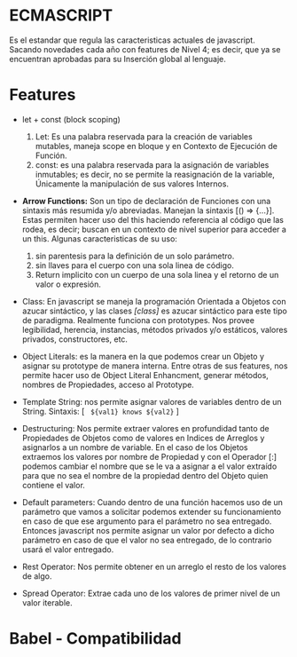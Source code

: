# ECMASCRIPT
Es el estandar que regula las caracteristicas actuales de javascript. Sacando novedades cada año con features de Nivel 4; es decir, que ya se encuentran aprobadas para su Inserción global al lenguaje.

# Features

* let + const (block scoping)
    1. Let: Es una palabra reservada para la creación de variables mutables, maneja scope en bloque y en Contexto de Ejecución de Función.
    2. const: es una palabra reservada para la asignación de variables inmutables; es decir, no se permite la reasignación de la variable, Únicamente la manipulación de sus valores Internos.
* **Arrow Functions:** Son un tipo de declaración de Funciones con una sintaxis más resumida y/o abreviadas. Manejan la sintaxis [() => {...}]. Estas permiten hacer uso del this haciendo referencia al código que las rodea, es decir; buscan en un contexto de nivel superior para acceder a un this. Algunas caracteristicas de su uso:
    1. sin parentesis para la definición de un solo parámetro.
    2. sin llaves para el cuerpo con una sola linea de código.
    3. Return implicito con un cuerpo de una sola linea y el retorno de un valor o expresión.
* Class: En javascript se maneja la programación Orientada a Objetos con azucar sintáctico, y las clases _[class]_ es azucar sintáctico para este tipo de paradigma.
Realmente funciona con prototypes. Nos provee legibilidad, herencia, instancias, métodos privados y/o estáticos, valores privados, constructores, etc.

* Object Literals: es la manera en la que podemos crear un Objeto y asignar su prototype de manera interna. Entre otras de sus features, nos permite hacer uso de Object Literal Enhancment, generar métodos, nombres de Propiedades, acceso al Prototype.

* Template String: nos permite asignar valores de variables dentro de un String. Sintaxis: [ ` ${val1} knows ${val2}` ]

* Destructuring: Nos permite extraer valores en profundidad tanto de Propiedades de Objetos como de valores en Indices de Arreglos y asignarlos a un nombre de variable. En el caso de los Objetos extraemos los valores por nombre de Propiedad y con el Operador [:] podemos cambiar el nombre que se le va a asignar a el valor extraído para que no sea el nombre de la propiedad dentro del Objeto quien contiene el valor.

* Default parameters: Cuando dentro de una función hacemos uso de un parámetro que vamos a solicitar podemos extender su funcionamiento en caso de que ese argumento para el parámetro no sea entregado. Entonces javascript nos permite asignar un valor por defecto a dicho parámetro en caso de que el valor no sea entregado, de lo contrario usará el valor entregado.

* Rest Operator: Nos permite obtener en un arreglo el resto de los valores de algo.

* Spread Operator: Extrae cada uno de los valores de primer nivel de un valor iterable.

# Babel - Compatibilidad